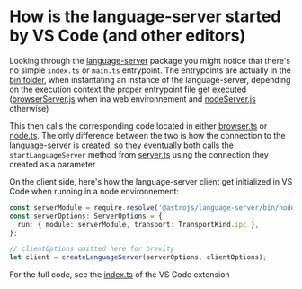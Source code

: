# How is the language-server started by VS Code (and other editors)

Looking through the [language-server](/packages/language-server/) package you might notice that there's no simple `index.ts` or `main.ts` entrypoint. The entrypoints are actually in the [bin folder](/packages/language-server/bin), when instantating an instance of the language-server, depending on the execution context the proper entrypoint file get executed ([browserServer.js](/packages/language-server/bin/browserServer.js) when ina  web environnement and [nodeServer.js](/packages/language-server/bin/nodeServer.js) otherwise)

This then calls the corresponding code located in either [browser.ts](/packages/language-server/src/browser.ts) or [node.ts](/packages/language-server/src/node.ts). The only difference between the two is how the connection to the language-server is created, so they eventually both calls the `startLanguageServer` method from [server.ts](/packages/language-server/src/server.ts) using the connection they created as a parameter

On the client side, here's how the language-server client get initialized in VS Code when running in a node environnement:

```typescript
const serverModule = require.resolve('@astrojs/language-server/bin/nodeServer.js');
const serverOptions: ServerOptions = {
  run: { module: serverModule, transport: TransportKind.ipc },
};

// clientOptions omitted here for brevity
let client = createLanguageServer(serverOptions, clientOptions);
```

For the full code, see the [index.ts](/packages/vscode/src/index.ts) of the VS Code extension
